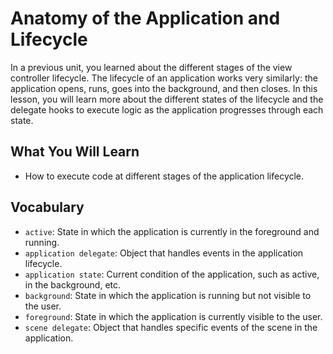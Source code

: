 # Anatomy of the Application and Lifecycle

In a previous unit, you learned about the different stages of the view controller lifecycle. The lifecycle of an application works very similarly: the application opens, runs, goes into the background, and then closes. In this lesson, you will learn more about the different states of the lifecycle and the delegate hooks to execute logic as the application progresses through each state.

## What You Will Learn
- How to execute code at different stages of the application lifecycle.

## Vocabulary
- `active`: State in which the application is currently in the foreground and running.
- `application delegate`: Object that handles events in the application lifecycle.
- `application state`: Current condition of the application, such as active, in the background, etc.
- `background`: State in which the application is running but not visible to the user.
- `foreground`: State in which the application is currently visible to the user.
- `scene delegate`: Object that handles specific events of the scene in the application.

